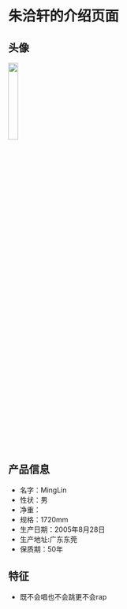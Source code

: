 # 朱洽轩的介绍页面
## 头像

<img src="https://cdn.jsdelivr.net/gh/minglinxuan/txl/t/zqx.jpg" width="20%">

## 产品信息

 - 名字：MingLin
 - 性状：男
 - 净重：
 - 规格：1720mm
 - 生产日期：2005年8月28日
 - 生产地址:广东东莞
 - 保质期：50年

## 特征

 - 既不会唱也不会跳更不会rap